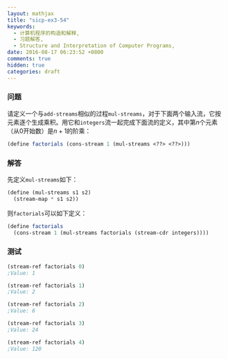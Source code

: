 ```yaml
---
layout: mathjax
title: "sicp-ex3-54"
keywords:
  - 计算机程序的构造和解释,
  - 习题解答,
  - Structure and Interpretation of Computer Programs,
date: 2016-08-17 06:23:52 +0800
comments: true
hidden: true
categories: draft
---
```


### 问题

请定义一个与`add-streams`相似的过程`mul-streams`，对于下面两个输入流，它按元素逐个生成乘积。用它和`integers`流一起完成下面流的定义，其中第$n$个元素（从$0$开始数）是$n+1$的阶乘：

``` scheme
(define factorials (cons-stream 1 (mul-streams <??> <??>)))
```

### 解答

先定义`mul-streams`如下：

``` scheme
(define (mul-streams s1 s2)
  (stream-map * s1 s2))
```

则`factorials`可以如下定义：

``` scheme
(define factorials 
  (cons-stream 1 (mul-streams factorials (stream-cdr integers))))
```

### 测试

``` scheme
(stream-ref factorials 0)
;Value: 1

(stream-ref factorials 1)
;Value: 2

(stream-ref factorials 2)
;Value: 6

(stream-ref factorials 3)
;Value: 24

(stream-ref factorials 4)
;Value: 120
```
